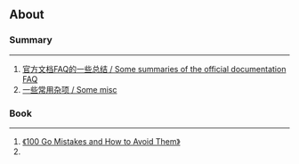 
## About


### Summary
---

1. [官方文档FAQ的一些总结 / Some summaries of the official documentation FAQ](https://github.com/yupingfeng0/go-snippet/blob/main/faq-tips.md)
2. [一些常用杂项 / Some misc]()




### Book
---

1. [《100 Go Mistakes and How to Avoid Them》]()
2. 